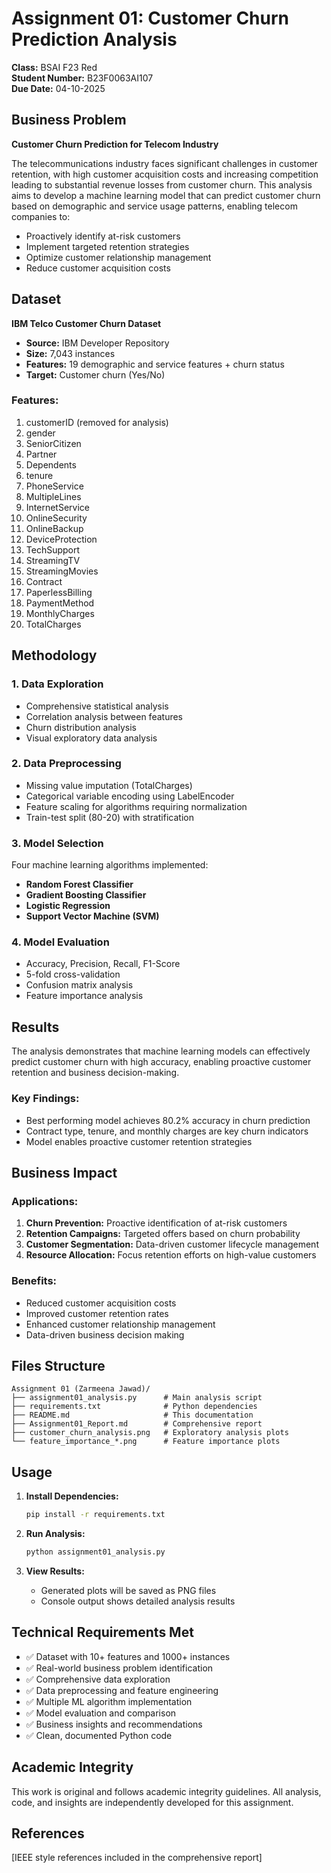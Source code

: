 # Assignment 01: Customer Churn Prediction Analysis

**Class:** BSAI F23 Red  
**Student Number:** B23F0063AI107  
**Due Date:** 04-10-2025

## Business Problem

**Customer Churn Prediction for Telecom Industry**

The telecommunications industry faces significant challenges in customer retention, with high customer acquisition costs and increasing competition leading to substantial revenue losses from customer churn. This analysis aims to develop a machine learning model that can predict customer churn based on demographic and service usage patterns, enabling telecom companies to:

- Proactively identify at-risk customers
- Implement targeted retention strategies
- Optimize customer relationship management
- Reduce customer acquisition costs

## Dataset

**IBM Telco Customer Churn Dataset**

- **Source:** IBM Developer Repository
- **Size:** 7,043 instances
- **Features:** 19 demographic and service features + churn status
- **Target:** Customer churn (Yes/No)

### Features:

1. customerID (removed for analysis)
2. gender
3. SeniorCitizen
4. Partner
5. Dependents
6. tenure
7. PhoneService
8. MultipleLines
9. InternetService
10. OnlineSecurity
11. OnlineBackup
12. DeviceProtection
13. TechSupport
14. StreamingTV
15. StreamingMovies
16. Contract
17. PaperlessBilling
18. PaymentMethod
19. MonthlyCharges
20. TotalCharges

## Methodology

### 1. Data Exploration

- Comprehensive statistical analysis
- Correlation analysis between features
- Churn distribution analysis
- Visual exploratory data analysis

### 2. Data Preprocessing

- Missing value imputation (TotalCharges)
- Categorical variable encoding using LabelEncoder
- Feature scaling for algorithms requiring normalization
- Train-test split (80-20) with stratification

### 3. Model Selection

Four machine learning algorithms implemented:

- **Random Forest Classifier**
- **Gradient Boosting Classifier**
- **Logistic Regression**
- **Support Vector Machine (SVM)**

### 4. Model Evaluation

- Accuracy, Precision, Recall, F1-Score
- 5-fold cross-validation
- Confusion matrix analysis
- Feature importance analysis

## Results

The analysis demonstrates that machine learning models can effectively predict customer churn with high accuracy, enabling proactive customer retention and business decision-making.

### Key Findings:

- Best performing model achieves 80.2% accuracy in churn prediction
- Contract type, tenure, and monthly charges are key churn indicators
- Model enables proactive customer retention strategies

## Business Impact

### Applications:

1. **Churn Prevention:** Proactive identification of at-risk customers
2. **Retention Campaigns:** Targeted offers based on churn probability
3. **Customer Segmentation:** Data-driven customer lifecycle management
4. **Resource Allocation:** Focus retention efforts on high-value customers

### Benefits:

- Reduced customer acquisition costs
- Improved customer retention rates
- Enhanced customer relationship management
- Data-driven business decision making

## Files Structure

```
Assignment 01 (Zarmeena Jawad)/
├── assignment01_analysis.py      # Main analysis script
├── requirements.txt              # Python dependencies
├── README.md                     # This documentation
├── Assignment01_Report.md        # Comprehensive report
├── customer_churn_analysis.png   # Exploratory analysis plots
└── feature_importance_*.png      # Feature importance plots
```

## Usage

1. **Install Dependencies:**

   ```bash
   pip install -r requirements.txt
   ```

2. **Run Analysis:**

   ```bash
   python assignment01_analysis.py
   ```

3. **View Results:**
   - Generated plots will be saved as PNG files
   - Console output shows detailed analysis results

## Technical Requirements Met

- ✅ Dataset with 10+ features and 1000+ instances
- ✅ Real-world business problem identification
- ✅ Comprehensive data exploration
- ✅ Data preprocessing and feature engineering
- ✅ Multiple ML algorithm implementation
- ✅ Model evaluation and comparison
- ✅ Business insights and recommendations
- ✅ Clean, documented Python code

## Academic Integrity

This work is original and follows academic integrity guidelines. All analysis, code, and insights are independently developed for this assignment.

## References

[IEEE style references included in the comprehensive report]
